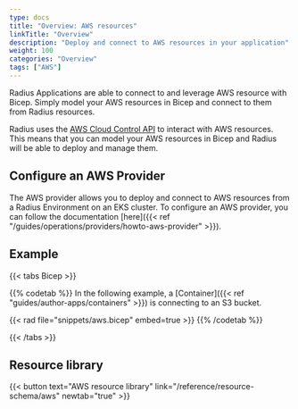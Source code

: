 ```yaml
---
type: docs
title: "Overview: AWS resources"
linkTitle: "Overview"
description: "Deploy and connect to AWS resources in your application"
weight: 100
categories: "Overview"
tags: ["AWS"]
---
```


Radius Applications are able to connect to and leverage AWS resource with Bicep. Simply model your AWS resources in Bicep and connect to them from Radius resources.

Radius uses the [AWS Cloud Control API](https://docs.aws.amazon.com/cloudcontrolapi/latest/userguide/what-is-cloudcontrolapi.html) to interact with AWS resources. This means that you can model your AWS resources in Bicep and Radius will be able to deploy and manage them.

## Configure an AWS Provider

The AWS provider allows you to deploy and connect to AWS resources from a Radius Environment on an EKS cluster. To configure an AWS provider, you can follow the documentation [here]({{< ref "/guides/operations/providers/howto-aws-provider" >}}).

## Example

{{< tabs Bicep >}}

{{% codetab %}}
In the following example, a [Container]({{< ref "guides/author-apps/containers" >}}) is connecting to an S3 bucket. 

{{< rad file="snippets/aws.bicep" embed=true >}}
{{% /codetab %}}

{{< /tabs >}}

## Resource library

{{< button text="AWS resource library" link="/reference/resource-schema/aws" newtab="true" >}}